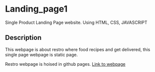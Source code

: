 # Landing_page1
Single Product Landing Page website. Using HTML, CSS, JAVASCRIPT

## Description
This webpage is about restro where food recipes and get delivered, this single page webpage is static page.

Restro webpage is hoised in github pages. [Link to webpage](https://shidhishiva.github.io/Landing_page1/)
